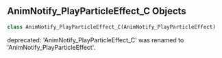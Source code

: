 ## AnimNotify_PlayParticleEffect_C Objects

```python
class AnimNotify_PlayParticleEffect_C(AnimNotify_PlayParticleEffect)
```

deprecated: 'AnimNotify_PlayParticleEffect_C' was renamed to 'AnimNotify_PlayParticleEffect'.

<a id="unreal.AnimNotify_PlaySound"></a>